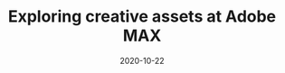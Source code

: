 ---
layout: post
title: Exploring creative assets at Adobe MAX
date: 2020-10-22
categories: education
root: /work/
description: Creative Cloud assets and workflows for motion and design creators
redirect: https://www.behance.net/live/videos/8335/MAX-Chats-Exploring-Adobe-Stock
---